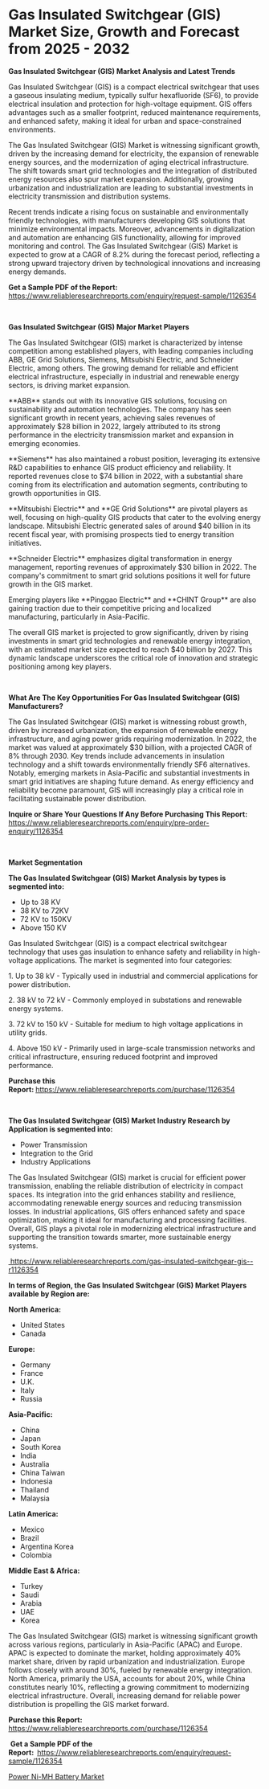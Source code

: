 <p><h1>Gas Insulated Switchgear (GIS) Market Size, Growth and Forecast from 2025 - 2032</h1></p><p><strong>Gas Insulated Switchgear (GIS) Market Analysis and Latest Trends</strong></p>
<p><p>Gas Insulated Switchgear (GIS) is a compact electrical switchgear that uses a gaseous insulating medium, typically sulfur hexafluoride (SF6), to provide electrical insulation and protection for high-voltage equipment. GIS offers advantages such as a smaller footprint, reduced maintenance requirements, and enhanced safety, making it ideal for urban and space-constrained environments.</p><p>The Gas Insulated Switchgear (GIS) Market is witnessing significant growth, driven by the increasing demand for electricity, the expansion of renewable energy sources, and the modernization of aging electrical infrastructure. The shift towards smart grid technologies and the integration of distributed energy resources also spur market expansion. Additionally, growing urbanization and industrialization are leading to substantial investments in electricity transmission and distribution systems.</p><p>Recent trends indicate a rising focus on sustainable and environmentally friendly technologies, with manufacturers developing GIS solutions that minimize environmental impacts. Moreover, advancements in digitalization and automation are enhancing GIS functionality, allowing for improved monitoring and control. The Gas Insulated Switchgear (GIS) Market is expected to grow at a CAGR of 8.2% during the forecast period, reflecting a strong upward trajectory driven by technological innovations and increasing energy demands.</p></p>
<p><strong>Get a Sample PDF of the Report:&nbsp;</strong> <a href="https://www.reliableresearchreports.com/enquiry/request-sample/1126354?utm_campaign=2215&utm_medium=2&utm_source=Github&utm_content=ia&utm_term=07042025&utm_id=gas-insulated-switchgear-gis">https://www.reliableresearchreports.com/enquiry/request-sample/1126354</a></p>
<p>&nbsp;</p>
<p><strong>Gas Insulated Switchgear (GIS) Major Market Players</strong></p>
<p><p>The Gas Insulated Switchgear (GIS) market is characterized by intense competition among established players, with leading companies including ABB, GE Grid Solutions, Siemens, Mitsubishi Electric, and Schneider Electric, among others. The growing demand for reliable and efficient electrical infrastructure, especially in industrial and renewable energy sectors, is driving market expansion.</p><p>**ABB** stands out with its innovative GIS solutions, focusing on sustainability and automation technologies. The company has seen significant growth in recent years, achieving sales revenues of approximately $28 billion in 2022, largely attributed to its strong performance in the electricity transmission market and expansion in emerging economies.</p><p>**Siemens** has also maintained a robust position, leveraging its extensive R&D capabilities to enhance GIS product efficiency and reliability. It reported revenues close to $74 billion in 2022, with a substantial share coming from its electrification and automation segments, contributing to growth opportunities in GIS.</p><p>**Mitsubishi Electric** and **GE Grid Solutions** are pivotal players as well, focusing on high-quality GIS products that cater to the evolving energy landscape. Mitsubishi Electric generated sales of around $40 billion in its recent fiscal year, with promising prospects tied to energy transition initiatives.</p><p>**Schneider Electric** emphasizes digital transformation in energy management, reporting revenues of approximately $30 billion in 2022. The company's commitment to smart grid solutions positions it well for future growth in the GIS market.</p><p>Emerging players like **Pinggao Electric** and **CHINT Group** are also gaining traction due to their competitive pricing and localized manufacturing, particularly in Asia-Pacific.</p><p>The overall GIS market is projected to grow significantly, driven by rising investments in smart grid technologies and renewable energy integration, with an estimated market size expected to reach $40 billion by 2027. This dynamic landscape underscores the critical role of innovation and strategic positioning among key players.</p></p>
<p>&nbsp;</p>
<p><strong>What Are The Key Opportunities For Gas Insulated Switchgear (GIS) Manufacturers?</strong></p>
<p><p>The Gas Insulated Switchgear (GIS) market is witnessing robust growth, driven by increased urbanization, the expansion of renewable energy infrastructure, and aging power grids requiring modernization. In 2022, the market was valued at approximately $30 billion, with a projected CAGR of 8% through 2030. Key trends include advancements in insulation technology and a shift towards environmentally friendly SF6 alternatives. Notably, emerging markets in Asia-Pacific and substantial investments in smart grid initiatives are shaping future demand. As energy efficiency and reliability become paramount, GIS will increasingly play a critical role in facilitating sustainable power distribution.</p></p>
<p><strong>Inquire or Share Your Questions If Any Before Purchasing This Report:</strong> <a href="https://www.reliableresearchreports.com/enquiry/pre-order-enquiry/1126354?utm_campaign=2215&utm_medium=2&utm_source=Github&utm_content=ia&utm_term=07042025&utm_id=gas-insulated-switchgear-gis">https://www.reliableresearchreports.com/enquiry/pre-order-enquiry/1126354</a></p>
<p>&nbsp;</p>
<p><strong>Market Segmentation</strong></p>
<p><strong>The Gas Insulated Switchgear (GIS) Market Analysis by types is segmented into:</strong></p>
<p><ul><li>Up to 38 KV</li><li>38 KV to 72KV</li><li>72 KV to 150KV</li><li>Above 150 KV</li></ul></p>
<p><p>Gas Insulated Switchgear (GIS) is a compact electrical switchgear technology that uses gas insulation to enhance safety and reliability in high-voltage applications. The market is segmented into four categories: </p><p>1. Up to 38 kV - Typically used in industrial and commercial applications for power distribution.</p><p>2. 38 kV to 72 kV - Commonly employed in substations and renewable energy systems.</p><p>3. 72 kV to 150 kV - Suitable for medium to high voltage applications in utility grids.</p><p>4. Above 150 kV - Primarily used in large-scale transmission networks and critical infrastructure, ensuring reduced footprint and improved performance.</p></p>
<p><strong>Purchase this Report:&nbsp;</strong><a href="https://www.reliableresearchreports.com/purchase/1126354?utm_campaign=2215&utm_medium=2&utm_source=Github&utm_content=ia&utm_term=07042025&utm_id=gas-insulated-switchgear-gis">https://www.reliableresearchreports.com/purchase/1126354</a></p>
<p>&nbsp;</p>
<p><strong>The Gas Insulated Switchgear (GIS) Market Industry Research by Application is segmented into:</strong></p>
<p><ul><li>Power Transmission</li><li>Integration to the Grid</li><li>Industry Applications</li></ul></p>
<p><p>The Gas Insulated Switchgear (GIS) market is crucial for efficient power transmission, enabling the reliable distribution of electricity in compact spaces. Its integration into the grid enhances stability and resilience, accommodating renewable energy sources and reducing transmission losses. In industrial applications, GIS offers enhanced safety and space optimization, making it ideal for manufacturing and processing facilities. Overall, GIS plays a pivotal role in modernizing electrical infrastructure and supporting the transition towards smarter, more sustainable energy systems.</p></p>
<p><a href="https://www.reliableresearchreports.com/gas-insulated-switchgear-gis--r1126354?utm_campaign=2215&utm_medium=2&utm_source=Github&utm_content=ia&utm_term=07042025&utm_id=gas-insulated-switchgear-gis">&nbsp;https://www.reliableresearchreports.com/gas-insulated-switchgear-gis--r1126354</a></p>
<p><strong>In terms of Region, the Gas Insulated Switchgear (GIS) Market Players available by Region are:</strong></p>
<p>
    <p> <strong> North America: </strong>
        <ul>
            <li>United States</li>
            <li>Canada</li>
        </ul>
        </p> 
    <p> <strong> Europe: </strong>
        <ul>
            <li>Germany</li>
            <li>France</li>
            <li>U.K.</li>
            <li>Italy</li>
            <li>Russia</li>
        </ul>
        </p> 
    <p> <strong> Asia-Pacific: </strong>
        <ul>
            <li>China</li>
            <li>Japan</li>
            <li>South Korea</li>
            <li>India</li>
            <li>Australia</li>
            <li>China Taiwan</li>
            <li>Indonesia</li>
            <li>Thailand</li>
            <li>Malaysia</li>
        </ul>
        </p> 
    <p> <strong> Latin America: </strong>
        <ul>
            <li>Mexico</li>
            <li>Brazil</li>
            <li>Argentina Korea</li>
            <li>Colombia</li>
        </ul>
        </p> 
    <p> <strong> Middle East & Africa: </strong>
        <ul>
            <li>Turkey</li>
            <li>Saudi</li>
            <li>Arabia</li>
            <li>UAE</li>
            <li>Korea</li>
        </ul>
    </p>
    </p>
<p><p>The Gas Insulated Switchgear (GIS) market is witnessing significant growth across various regions, particularly in Asia-Pacific (APAC) and Europe. APAC is expected to dominate the market, holding approximately 40% market share, driven by rapid urbanization and industrialization. Europe follows closely with around 30%, fueled by renewable energy integration. North America, primarily the USA, accounts for about 20%, while China constitutes nearly 10%, reflecting a growing commitment to modernizing electrical infrastructure. Overall, increasing demand for reliable power distribution is propelling the GIS market forward.</p></p>
<p><strong>Purchase this Report: </strong><a href="https://www.reliableresearchreports.com/purchase/1126354?utm_campaign=2215&utm_medium=2&utm_source=Github&utm_content=ia&utm_term=07042025&utm_id=gas-insulated-switchgear-gis">https://www.reliableresearchreports.com/purchase/1126354</a></p>
<p>&nbsp;<strong>Get a Sample PDF of the Report:&nbsp;&nbsp;</strong><a href="https://www.reliableresearchreports.com/enquiry/request-sample/1126354?utm_campaign=2215&utm_medium=2&utm_source=Github&utm_content=ia&utm_term=07042025&utm_id=gas-insulated-switchgear-gis">https://www.reliableresearchreports.com/enquiry/request-sample/1126354</a></p>
<p><strong></strong></p>
<p><p><a href="https://github.com/hgf64gh/Market-Research-Report-List-2/blob/main/power-ni-mh-battery-market.md?utm_campaign=2215&utm_medium=2&utm_source=Github&utm_content=ia&utm_term=07042025&utm_id=gas-insulated-switchgear-gis">Power Ni-MH Battery Market</a></p></p>